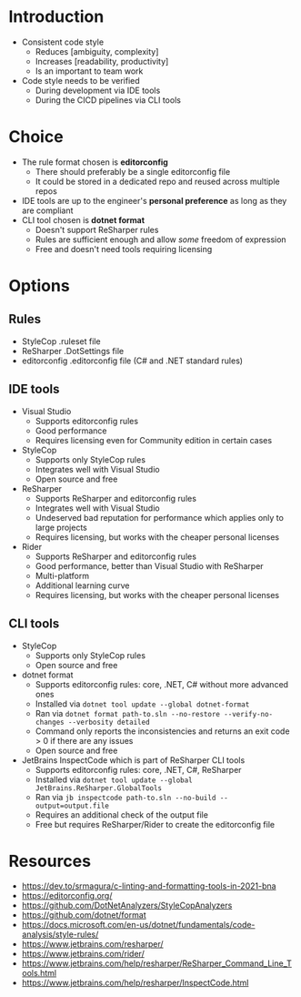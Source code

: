 # Introduction

* Consistent code style
  - Reduces [ambiguity, complexity]
  - Increases [readability, productivity] 
  - Is an important to team work
* Code style needs to be verified
  - During development via IDE tools
  - During the CICD pipelines via CLI tools

# Choice

* The rule format chosen is **editorconfig**
  - There should preferably be a single editorconfig file
  - It could be stored in a dedicated repo and reused across multiple repos
* IDE tools are up to the engineer's **personal preference** as long as they are compliant
* CLI tool chosen is **dotnet format**
  - Doesn't support ReSharper rules
  - Rules are sufficient enough and allow *some* freedom of expression
  - Free and doesn't need tools requiring licensing

# Options

## Rules

* StyleCop .ruleset file
* ReSharper .DotSettings file
* editorconfig .editorconfig file (C# and .NET standard rules)

## IDE tools

* Visual Studio
  - Supports editorconfig rules
  - Good performance
  - Requires licensing even for Community edition in certain cases
* StyleCop
  - Supports only StyleCop rules
  - Integrates well with Visual Studio
  - Open source and free
* ReSharper
  - Supports ReSharper and editorconfig rules
  - Integrates well with Visual Studio
  - Undeserved bad reputation for performance which applies only to large projects
  - Requires licensing, but works with the cheaper personal licenses
* Rider
  - Supports ReSharper and editorconfig rules
  - Good performance, better than Visual Studio with ReSharper
  - Multi-platform
  - Additional learning curve
  - Requires licensing, but works with the cheaper personal licenses

## CLI tools

* StyleCop
  - Supports only StyleCop rules
  - Open source and free
* dotnet format
  - Supports editorconfig rules: core, .NET, C# without more advanced ones
  - Installed via `dotnet tool update --global dotnet-format`
  - Ran via `dotnet format path-to.sln --no-restore --verify-no-changes --verbosity detailed`
  - Command only reports the inconsistencies and returns an exit code > 0 if there are any issues
  - Open source and free
* JetBrains InspectCode which is part of ReSharper CLI tools
  - Supports editorconfig rules: core, .NET, C#, ReSharper
  - Installed via `dotnet tool update --global JetBrains.ReSharper.GlobalTools`
  - Ran via `jb inspectcode path-to.sln --no-build --output=output.file`
  - Requires an additional check of the output file
  - Free but requires ReSharper/Rider to create the editorconfig file

# Resources

* https://dev.to/srmagura/c-linting-and-formatting-tools-in-2021-bna
* https://editorconfig.org/
* https://github.com/DotNetAnalyzers/StyleCopAnalyzers
* https://github.com/dotnet/format
* https://docs.microsoft.com/en-us/dotnet/fundamentals/code-analysis/style-rules/
* https://www.jetbrains.com/resharper/
* https://www.jetbrains.com/rider/
* https://www.jetbrains.com/help/resharper/ReSharper_Command_Line_Tools.html
* https://www.jetbrains.com/help/resharper/InspectCode.html
